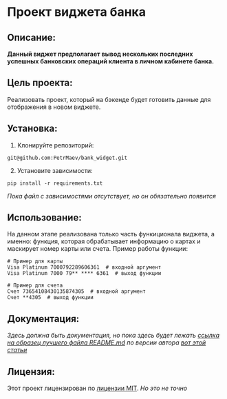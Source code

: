 # Проект виджета банка
## Описание:
**Данный виджет предполагает вывод нескольких последних успешных банковских операций клиента в личном кабинете банка.**
## Цель проекта:
Реализовать проект, который на бэкенде будет готовить данные для отображения в новом виджете.
## Установка:
1. Клонируйте репозиторий:
```
git@github.com:PetrMaev/bank_widget.git
```
2. Установите зависимости:
```
pip install -r requirements.txt
```
*Пока файл с зависимостями отсутствует, но он обязательно появится*
## Использование:
На данном этапе реализована только часть функиционала виджета, а именно: функция, которая обрабатывает информацию о картах и маскирует номер карты или счета. Пример работы функции: 
```
# Пример для карты
Visa Platinum 7000792289606361  # входной аргумент
Visa Platinum 7000 79** **** 6361  # выход функции

# Пример для счета
Счет 73654108430135874305  # входной аргумент
Счет **4305  # выход функции
```
## Документация:
*Здесь должна быть документация, но пока здесь будет лежать [ссылка на образец лучшего файла README.md](https://github.com/silent-lad/VueSolitaire) по версии автора [вот этой статьи](https://nuancesprog.ru/p/7105/)*
## Лицензия:
Этот проект лицензирован по [лицензии MIT](LICENSE). *Но это не точно*
